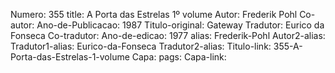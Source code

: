 Numero: 355
title: A Porta das Estrelas 1º volume
Autor: Frederik Pohl
Co-autor: 
Ano-de-Publicacao: 1987
Titulo-original: Gateway
Tradutor: Eurico da Fonseca
Co-tradutor: 
Ano-de-edicao: 1977
alias: Frederik-Pohl
Autor2-alias: 
Tradutor1-alias: Eurico-da-Fonseca
Tradutor2-alias: 
Titulo-link: 355-A-Porta-das-Estrelas-1-volume
Capa: 
pags: 
Capa-link: 